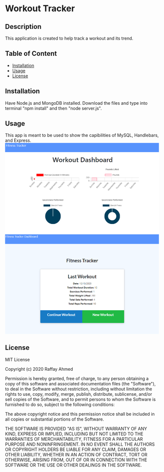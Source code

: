 # Workout Tracker

## Description
This application is created to help track a workout and its trend.

## Table of Content
* [Installation](#installation)
* [Usage](#usage)
* [License](#license)

## Installation
Have Node.js and MongoDB installed. Download the files and type into terminal "npm install" and then "node server.js".

## Usage
This app is meant to be used to show the capibilities of MySQL, Handlebars, and Express.
![Image of Dashboard](https://github.com/rahme/workout-tracker/blob/main/public/screenshots/dashboard.png?raw=true)
![Image of Workout](https://github.com/rahme/workout-tracker/blob/main/public/screenshots/tracker.png?raw=true)

## License
MIT License

Copyright (c) 2020 Raffay Ahmed

Permission is hereby granted, free of charge, to any person obtaining a copy
of this software and associated documentation files (the "Software"), to deal
in the Software without restriction, including without limitation the rights
to use, copy, modify, merge, publish, distribute, sublicense, and/or sell
copies of the Software, and to permit persons to whom the Software is
furnished to do so, subject to the following conditions:

The above copyright notice and this permission notice shall be included in all
copies or substantial portions of the Software.

THE SOFTWARE IS PROVIDED "AS IS", WITHOUT WARRANTY OF ANY KIND, EXPRESS OR
IMPLIED, INCLUDING BUT NOT LIMITED TO THE WARRANTIES OF MERCHANTABILITY,
FITNESS FOR A PARTICULAR PURPOSE AND NONINFRINGEMENT. IN NO EVENT SHALL THE
AUTHORS OR COPYRIGHT HOLDERS BE LIABLE FOR ANY CLAIM, DAMAGES OR OTHER
LIABILITY, WHETHER IN AN ACTION OF CONTRACT, TORT OR OTHERWISE, ARISING FROM,
OUT OF OR IN CONNECTION WITH THE SOFTWARE OR THE USE OR OTHER DEALINGS IN THE
SOFTWARE.